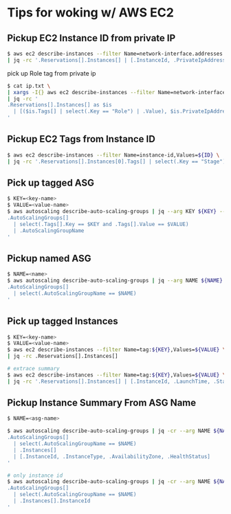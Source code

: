 # Tips for woking w/ AWS EC2
## Pickup EC2 Instance ID from private IP
```bash
$ aws ec2 describe-instances --filter Name=network-interface.addresses.private-ip-address,Values=${IP} \
| jq -rc '.Reservations[].Instances[] | [.InstanceId, .PrivateIpAddress]'
```

pick up Role tag from private ip
```bash
$ cat ip.txt \
| xargs -I{} aws ec2 describe-instances --filter Name=network-interface.addresses.private-ip-address,Values={} \
| jq -rc '
.Reservations[].Instances[] as $is
  | [($is.Tags[] | select(.Key == "Role") | .Value), $is.PrivateIpAddress]
'
```

## Pickup EC2 Tags from Instance ID
```bash
$ aws ec2 describe-instances --filter Name=instance-id,Values=${ID} \
| jq -rc '.Reservations[].Instances[0].Tags[] | select(.Key == "Stage") | .Value'
```

## Pick up tagged ASG
```bash
$ KEY=<key-name>
$ VALUE=<value-name>
$ aws autoscaling describe-auto-scaling-groups | jq --arg KEY ${KEY} --arg VALUE ${VALUE} '
.AutoScalingGroups[]
  | select(.Tags[].Key == $KEY and .Tags[].Value == $VALUE)
  | .AutoScalingGroupName
'
```

## Pickup named ASG
```bash
$ NAME=<name>
$ aws autoscaling describe-auto-scaling-groups | jq --arg NAME ${NAME} '
.AutoScalingGroups[]
  | select(.AutoScalingGroupName == $NAME)
'
```

## Pick up tagged Instances
```bash
$ KEY=<key-name>
$ VALUE=<value-name>
$ aws ec2 describe-instances --filter Name=tag:${KEY},Values=${VALUE} \
| jq -rc .Reservations[].Instances[]

# extrace summary
$ aws ec2 describe-instances --filter Name=tag:${KEY},Values=${VALUE} \
| jq -rc '.Reservations[].Instances[] | [.InstanceId, .LaunchTime, .State.Name, .NetworkInterfaces[].PrivateIpAddress]'
```

## Pickup Instance Summary From ASG Name
```bash
$ NAME=<asg-name>

$ aws autoscaling describe-auto-scaling-groups | jq -cr --arg NAME ${NAME} '
.AutoScalingGroups[]
  | select(.AutoScalingGroupName == $NAME)
  | .Instances[]
  | [.InstanceId, .InstanceType, .AvailabilityZone, .HealthStatus]
'

# only instance id
$ aws autoscaling describe-auto-scaling-groups | jq -cr --arg NAME ${NAME} '
.AutoScalingGroups[]
  | select(.AutoScalingGroupName == $NAME)
  | .Instances[].InstanceId
'
```

